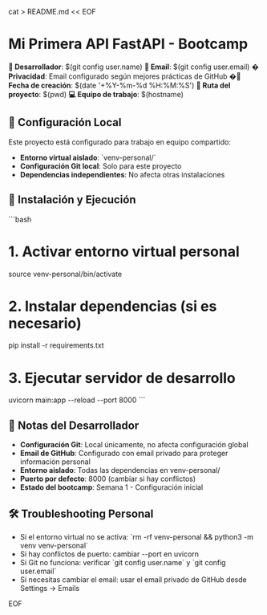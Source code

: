 cat > README.md << EOF
# Mi Primera API FastAPI - Bootcamp

**👤 Desarrollador**: $(git config user.name)
**📧 Email**: $(git config user.email)
**� Privacidad**: Email configurado según mejores prácticas de GitHub
**�📅 Fecha de creación**: $(date '+%Y-%m-%d %H:%M:%S')
**📂 Ruta del proyecto**: $(pwd)
**💻 Equipo de trabajo**: $(hostname)

## 🔧 Configuración Local

Este proyecto está configurado para trabajo en equipo compartido:

- **Entorno virtual aislado**: \`venv-personal/\`
- **Configuración Git local**: Solo para este proyecto
- **Dependencias independientes**: No afecta otras instalaciones

## 🚀 Instalación y Ejecución

\`\`\`bash
# 1. Activar entorno virtual personal
source venv-personal/bin/activate

# 2. Instalar dependencias (si es necesario)
pip install -r requirements.txt

# 3. Ejecutar servidor de desarrollo
uvicorn main:app --reload --port 8000
\`\`\`

## 📝 Notas del Desarrollador

- **Configuración Git**: Local únicamente, no afecta configuración global
- **Email de GitHub**: Configurado con email privado para proteger información personal
- **Entorno aislado**: Todas las dependencias en venv-personal/
- **Puerto por defecto**: 8000 (cambiar si hay conflictos)
- **Estado del bootcamp**: Semana 1 - Configuración inicial

## 🛠️ Troubleshooting Personal

- Si el entorno virtual no se activa: \`rm -rf venv-personal && python3 -m venv venv-personal\`
- Si hay conflictos de puerto: cambiar --port en uvicorn
- Si Git no funciona: verificar \`git config user.name\` y \`git config user.email\`
- Si necesitas cambiar el email: usar el email privado de GitHub desde Settings → Emails

EOF